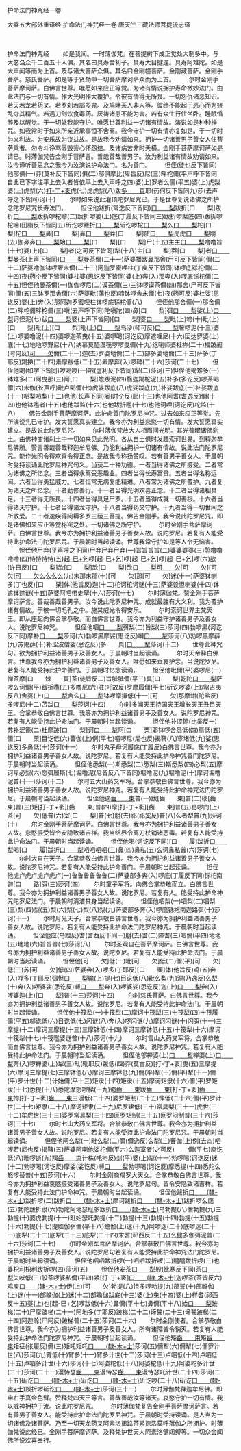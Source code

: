 护命法门神咒经一卷


大乘五大部外重译经
护命法门神咒经一卷
唐天竺三藏法师菩提流志译


　　

护命法门神咒经
　　如是我闻。一时薄伽梵。在菩提树下成正觉处大制多中。与大苾刍众千二百五十人俱。其名曰具寿舍利子。具寿大目揵连。具寿阿难陀。如是大声闻等而为上首。及与诸大菩萨众俱。其名曰金刚幢菩萨。金刚藏菩萨。金刚手菩萨。慈氏菩萨。如是等于贤劫中一切菩萨摩诃萨众而为上首。
　　尔时金刚手菩萨摩诃萨。白佛言世尊。唯愿如来应正等觉。为诸有情说拥护寿命微妙法门。由此法门与一切有情。作大光明作大覆护。令彼有情得无所畏。一切怨仇诸恶知识。若天若龙若药叉。若罗刹若部多鬼。及鸠畔茶人非人等。彼终不能起于恶心而为娆乱夺其精气。若遇刀剑饮食毒药。厌祷诸患不能为害。若有众生行住坐卧。睡眠惛醉及以醒觉。于一切处我能守护。唯愿世尊利益一切诸有情故。演说如是种种神咒。如我常时于如来所亲近承事恒不舍离。我今守护一切有情亦复如是。于一切时为义利故。为安乐故为饶益故。是故我今劝请如来。拥护一切诸善男子善女人住菩萨乘者。勿令斗诤骂辱毁訾心怀怨结。及诸病苦非时夭横。金刚手菩萨摩诃萨如是请已。时薄伽梵告金刚手菩萨言。善哉善哉善男子。汝为利益诸有情故劝请如来。汝今谛听善思念之我今为汝演说护命法门。名为善门。
　　怛侄(徒也反下皆同)他邬俱(一)莽(莫补反下皆同)俱(二)邬俱摩比(卑旨反)尼(三)畔柁儞(平声呼下皆同自此已下字注平上去入者皆依平上去入声呼之四)婆(上)罗者么儞(平五)婆(上)虎梨婆(上)虎梨(六)[打-丁+袲](乃可反)虎(七)虎虎梨(八)跋[多　　頁](丁可反)耶(药何反下皆同九)莎(去声呼之下皆同)诃(十)
　　尔时如来说此灌顶陀罗尼咒已。于是世尊复说诸佛之所护念陀罗尼咒长寿法门。
　　怛侄他跋折(常逸反下皆同)[口　　梨](自此已下口边作字者皆转舌呼之)跋折[口　　梨]跋折[口　　梨](一)跋折啰柁嚟(二)跋折啰婆(上)底(丁履反下皆同三)跋折啰檗底(四)跋折啰柁啼(田脂反下皆同五)斫讫啰跋折[口　　梨](六)斫讫啰柁[口　　梨](七)么[口　　梨](八)柁[口　　梨]柁[口　　梨](九)鼻[口　　梨]鼻[口　　梨](十)莽[口　　梨]质[口　　梨](十一)虎虎[口　　梨](十二)朋(去)伽鼻鼻[口　　梨](十三)始[口　　梨](十四)[口　　梨][口　　梨]尸(十五)主主[口　　梨](十六)噜噜旨(十七)婆(上)[口　　梨]者(之可反下皆同)犁(十八)主[口　　梨]莽[口　　梨]者[口　　梨](十九)曼茶(上声下皆同)[口　　梨](二十)曼茶儞(二十一)萨婆播跋鼻那舍(尸可反下皆同)儞(二十二)萨婆噜伽钵啰奢末儞(二十三)阿迦罗蜜哩柱(丁庾反下皆同)钵啰底铩柁儞(二十四)夜(药个反下皆同)婆柱婆(思讫反下皆同)婆(上)奔(入)那奔(入)啰底铩柁儞(二十五)怛侄他曼茶儞(一)伽伽啰尼(二)谟茶儞(三)三钵啰谟茶儞(四)那舍(尸可反下皆同)儞(五)三钵罗那舍儞(六)萨婆毗(蒲也反)啼钵啰舍末儞(七)夜(药可反)婆杜娑(思讫反)婆(上)奔(入)那阿迦罗蜜哩柱钵啰底铩柁儞(八)
　　怛侄他那舍儞(一)那舍儞(二)畔柁儞畔柁儞(三)嗔(去声呼下同)陀嗔陀(四)鼻[口　　梨]弭[口　　梨](五)娑(上)[口　　梨](六)诃怛泥(七)跋[口　　梨](八)婆(上声下皆同)[口　　梨]婆[口　　梨](九)毗(上)啼(十)毗(上)[口　　梨]毗(上)[口　　梨]毗(上)[口　　梨](十一)乌沙(师可反)[口　　梨](十二)奢啰泥(十三)婆(上)啰婆噜泥(十四)婆啰迦茶曳(十五)婆啰喝(诃讫反)摩遮哩尼(十六)因达罗婆(上)底(十七)地地啰野尼(十八)纳慕莫醯湿筏啰啰曳儞(十九)纥唎师婆社祢(二十)播跛阇(时何反)[可　　欠](呼可反)儞(二十一)迦(去)罗婆地儞(二十二)部多婆地儞(二十三)萨多(丁耶反)羯挮(二十四)素摩跋低(二十五)素摩奔(入)啰鞞(二十六)莎诃(二十七)
　　但侄他喝(如字下皆同)啰喝啰(一)呬(虚利反下皆同)犁(二)莎诃(三)怛侄他揭雉多(一)钵雉多(二)阿曳那(三)阿[口　　梨]蟾跋泥(四)翳迦羯柁泥(五)补多(多讫反)啰茶喝儞(六)末伽(长声呼)毗卢喝儞(七)虎娑跋底(八)虎娑跋底(九)补娑跋底(十)补娑跋底(十一)呬梨呬梨(十二)也他(长声下同)阇(时个反)耶(十三)也他阿耆(耆逸反)儞(十四)也他钵嚂者(十五)也他跋监(十六)也他跋折嚂(十七)也他诃哩(诃讫反)柁监(十八)
　　佛告金刚手菩萨摩诃萨。此护命善门陀罗尼神咒。过去如来应正等觉。先所演说先已守护。发大誓愿真实建立。我今亦为利益悲愍一切有情。发大誓愿真实建立。是故说此陀罗尼咒。
　　尔时薄伽梵放大人相眉间光明。其光普曜诸佛刹土。由佛神变诸刹土中一切如来见此光明。各从自土俱时发趣索诃世界。到释迦牟尼佛所。赞言善哉善哉释迦牟尼佛。乃能利益拥护一切诸有情故。说此法门陀罗尼咒。能作光明令得欢喜令得正念。是故我今称扬赞叹。若有善男子善女人。于晨朝时受持读诵此陀罗尼神咒句义。当获二十种功德。一者当得诸佛之所摄受。二者常为诸佛之所忆念。三者当得永离受恶趣业。四者当得长寿富贵。五者当得名称远闻。六者当得勇猛威力。七者恒常无病复能精进。八者常为诸佛之所覆护。九者复为诸天之所忆念。十者勤修善行。十一者当得光明欢喜正念。十二者当得诸相具足。十三者得无所畏。十四者当得具足尸罗。十五者当得成就一切善根。十六者当得诸天守护。十七者当得诸龙守护。十八者当得药叉守护。十九者当得一切世间之所敬爱。二十者速疾得阿耨多罗三藐三菩提。佛告金刚手。我今说此陀罗尼咒。即是诸佛如来应正等觉秘密之处。一切诸佛之所守护。
　　尔时金刚手菩萨摩诃萨。白佛言世尊。我今亦为拥护利益诸善男子善女人故。说陀罗尼。若复有人能受持此护命法门陀罗尼咒。于晨朝时当起读诵。世尊我常守护如是等人令无恼害。
　　怛侄他尸弃(平声呼之下同)尸弃尸弃尸弃(一)旨旨旨旨(二)婆婆婆婆(三)鹘噜噜噜噜(四)恃恃恃恃(五)[起-巳+乞](其乞反)啰[起-巳+乞]啰[起-巳+乞]啰[起-巳+乞]啰(六)欯(许日反)[口　　梨]欯[口　　梨]欯[口　　梨]欯[口　　梨](七)[可　　欠](呼可反)[可　　欠][可　　欠][可　　欠](八)么么么么(九)末那末那(十)[可　　欠]那[可　　欠]迷(十一)萨婆钵喇多(丁也反)[口　　栗]体(他旨反)迦(十二)柁诃柁诃谜(十三)萨婆设怛喇婆(十四)钵遮钵遮谜(十五)萨婆阿呬带史拏(十六)莎诃(十七)
　　尔时薄伽梵。赞金刚手菩萨摩诃萨言。善哉善哉善男子。汝今说此陀罗尼神咒。成就最胜有大义利。我为覆护诸有情故。于彼一切毛孔之中。施其威光令得安乐。
　　尔时索诃世界主梵天王。即从座起向佛合掌恭敬。而白佛言世尊。我今亦为利益守护诸善男子及善女人。说陀罗尼神咒。
　　怛侄他呬[口　　梨](一)弭梨(二)旨梨(三)莎诃(四)勃啰黑(诃讫反下同)摩补[口　　梨](五)莎诃(六)勃啰黑摩娑(思讫反)嚩[口　　犁](七)莎诃(八)勃啰黑摩薜(九)苏揭薜(十)补涩波僧娑(思讫反)[多　　頁][口　　犁](十一)莎诃(十二)
　　世尊此神咒句。欲为拥护利益诸善男子及善女人。于晨朝时当起读诵。
　　尔时天帝释白佛言。世尊我今亦为拥护利益诸善男子及善女人。唯愿如来垂哀护念。当说陀罗尼。若复有人能受持此护命善门。于晨朝时忆念读诵。
　　怛侄他毗儞(平)婆啰尼(一)惮茶摩[口　　娕　　頁]茶(徒皆反二)旨胝胝儞(平三)具[口　　梨]乾陀[口　　梨](四)萨啰么诃儞(平)跋折嚂(五)多噜尼(六)驻(吒故反)罗摩履儞(平七)斫讫啰婆(上)鸡(吉夷反八)舍婆(上)[口　　犁](九)舍么[口　　犁](十)钵啰摩攞低(十一)[可　　欠]那摩蚶(陀盐反)多啰尼(十二)苫跋[口　　梨](十三)莎诃(十四)
　　尔时多闻天王持国天王增长天王丑目天王。合掌恭敬白佛言世尊。我等亦为拥护利益诸善男子及善女人。说陀罗尼神咒。若复有人能受持此护命法门。于晨朝时当起读诵。
　　怛侄他补涩篦(比奚反一)苏补涩篦(二)杜摩跛[口　　梨]诃[口　　犁](三)阿[口　　栗]耶钵啰舍悉低(四)扇低(五)儞[口　　栗]目讫低(六)瞢伽(上)例(平七)呬啰尼(尼也反)揭鞞(八)窣堵低(九)娑(思讫反)多鼻低(十)莎诃(十一)
　　尔时鬼子母诃履底(丁履反)白佛言世尊。我今亦为拥护利益诸善男子善女人故。说陀罗尼。若复有人能受持此护命神咒善门陀罗尼。于晨朝时当起读诵。
　　怛侄他悉梨(一)斯悉梨(二)悉梨(三)斯悉梨(四)必梨(五)摩诃卑必梨(六)悉弭履斯(七)堀噜泥(尼皆反八下皆同)堀噜泥(九)堀噜泥(十)摩诃堀噜泥普(十一)莎诃(十二)
　　尔时五大山药叉军将。合掌恭敬白佛言世尊。我今亦为拥护利益诸善男子善女人故。说陀罗尼神咒。若复有人能受持此护命神咒法门陀罗尼。于晨朝时当起读诵。
　　怛侄他遏[齒　　束](卓皆反)普(一)跋[齒　　束]普(二)橠[齒　　束]普(三)矩[打-丁+袲][齒　　束]普(四)摩[打-丁+袲][齒　　束]普(五)曷啰门(上)茶[可　　欠]低普(六)室[口　　梨]普(七)朋(去)祁(祁奚反)普(八)么者犁普(九)莎诃(十)
　　尔时金刚手菩萨摩诃萨。白佛言世尊。我今亦为拥护利益诸善男子善女人故。悲愍摄受皆令安隐致诸吉祥。我当结界令离刀杖销诸恶毒。若复有人能受持此护命法门。于晨朝时当起读诵。
　　怛侄他喝(诃讫反下同)[口　　履]跋折[口　　犁](一)喝[口　　履]跋折[口　　犁](二)呬呬呬呬(三)鼻(四)鼻私(五)么诃鼻私普(六)莎诃(七)
　　尔时大自在天子。合掌恭敬白佛言世尊。我今亦为拥护利益诸善男子善女人故。说陀罗尼神咒。若复有人能受持此护命善门。于晨朝时当起读诵。
　　怛侄他虎卢虎卢虎卢虎卢(一)鲁鲁鲁鲁鲁鲁(二)萨婆部多奔(入)啰底(丁履反下同)铩柁南迦[口　　路]弭(三)莎诃(四)
　　尔时童子军将。向佛合掌恭敬而立。白佛言世尊。我今亦为拥护利益诸善男子善女人故。说陀罗尼。若复有人。能受持此护命神咒陀罗尼法门。于晨朝时清洁其身当起读诵。
　　怛侄他呬梨(一)呬梨(二)呬梨(三)梨(四)梨(五)梨(六)梨(七)梨(八)梨(九)萨婆部多奔(入)啰底铩拖南迦路弭(十)莎诃(十一)
　　尔时月光天子。合掌恭敬白佛言世尊。我今亦为拥护利益诸善男子善女人故。说陀罗尼。若复有人能受持此护命法门陀罗尼神咒。于晨朝时当起读诵。
　　怛侄他应(乌蹬反)耆(耆西反下同一)朋(去)耆(二)障耆(三)呬儞(平四)地地(五)地地(六)旨旨普(七)莎诃(八)
　　尔时圣观自在菩萨摩诃萨。白佛言世尊。我今亦为拥护利益诸善男子善女人故。说陀罗尼。若复有人能受持此护命法门。于晨朝时当起读诵。
　　怛侄他[可　　欠]低(一)毗[可　　欠]低(二)儞(平)[可　　欠]低(三)苏[可　　欠]低(四)萨婆奔(入)啰多(丁耶反)[口　　栗]体(他旨反)鸡(五)奔(入)啰多(丁耶反)弭怛[口　　梨](六)输(上)提(七)目讫低(八)毗么梨(九)涅(乃逸反)么犁(十)奔(入)啰婆娑(思讫反)嚩[口　　犁](十一)奔(入)啰婆娑(思讫反)迦(上)[口　　梨](十二)奔(入)啰婆迦(上)[口　　犁]普(十三)莎诃(十四)
　　尔时慈氏菩萨。白佛言世尊。我今亦为拥护利益诸善男子善女人故。说陀罗尼。若复有人能受持此护命法门。于晨朝时当起读诵。
　　怛侄他十筏犁(一)十筏犁(二)摩诃十筏犁(三)十筏犁(四)十筏履儞(平五)邬讫低(六)目讫低(七)闪谜(八)奔(入)啰闪谜(九)摩诃闪谜(十)闪弭(十一)三摩提(十二)摩诃三摩提(十三)三摩钵低(十四)摩诃三摩钵低(十五)十筏犁(十六)摩诃十筏犁(十七)十筏嚂婆谜普(十八)莎诃(十九)
　　尔时雪山大药叉军将。合掌恭敬而白佛言世尊。我今亦为拥护利益诸善男子善女人故。说陀罗尼神咒。若复有人能受持此护命法门。于晨朝时当起读诵。
　　怛侄他邬禅婆(上)[口　　犁](一)禅婆(上)[口　　犁](二)奔(入)啰禅婆(上)犁(三)毗(毗耶反)跋低(四)莽(莫古反)[打-丁+袲]曳(五)三摩提(六)摩诃三摩提(七)三摩钵低(八)摩诃三摩钵低(九)儞(平)犁(十)儞(平)犁(十一)儞(平)罗计世(十二)计始儞(平十三)矩隶(十四)矩隶(十五)摩诃矩隶(十六)儞(平)罗矩隶(十七)悉提(十八)悉陀摩怒啰梯(十九)遏[齒　　束](二十)跋[齒　　束](二十一)[打-丁+袲][齒　　束](二十二)拘[打-丁+袲][齒　　束](二十三)三漫低(二十四)婆罗矩制(二十五)惮低(二十六)儞(平)罗计世(二十七)矩隶(二十八)摩诃矩隶(二十九)尼罗建低(三十)常具梨(三十一)虎世(三十二)牟虎世(三十三)婆罗常具梨(三十四)叵罗矩制(三十五)叵罗闷制普(三十六)莎诃(三十七)
　　尔时七山大药叉军将。合掌恭敬白佛言世尊。我今亦为拥护利益诸善男子善女人故。说陀罗尼。若复有人能受持此护命法门陀罗尼咒。于晨朝时当起读诵。
　　怛侄他阿么犁(一)毗么犁(二)儞(儞逸反)么犁(三)瞢伽(上)例(去四)呬啰若(尼也反)揭鞞(五)萨婆阿喇他娑柁儞(平六)么迦室者(之可反)
　　儞(平七)庾讫低(八)毗啰逝(九)羯[齒　　束](十)计株(吒拘反)剑(平)婆(上)犁(十一)勃啰喝(诃讫反)迷(十二)勃啰喝(诃讫反)摩娑(娑讫反)嚩[口　　犁](十三)勃啰喝(诃讫反)摩悉提(十四)悉陀么怒啰替普(十五)莎诃(十六)
　　尔时金刚商羯罗大天女。合掌恭敬白佛言世尊。我今亦为拥护利益哀愍摄受诸善男子及善女人。说陀罗尼句。皆令安隐致诸吉祥。若复有人能受持此法门护命神咒。于晨朝时当起读诵。
　　怛侄他跋折[口　　(隸-木+士)](一)跋折啰(二)跋折[口　　(隸-木+士)](三)摩诃跋折[口　　(隸-木+士)](四)跋折啰么底(五)勃陀跋折隶(六)勃陀阿地瑟耻多跋折[口　　(隸-木+士)](七)乌勃提(八)儞勃提(九)三勃提(十)婆虎勃提(十一)毗始瑟吒勃提(十二)勃提(十三)勃提(十四)勃提(十五)勃提(十六)勃提(十七)提胜伽弭儞(平十八)蟾伽(上)迷(十九)阿啰迷(二十)底啰迷(二十一)底犁(二十二)底犁(二十三)底犁(二十四)末耆(祁西反二十五)么健多伽弭泥普(二十六)莎诃(二十七)
　　尔时金刚军菩萨摩诃萨。合掌恭敬白佛言世尊。我今亦为拥护利益诸善男子及善女人。说陀罗尼句若复有人能受持此护命神咒法门陀罗尼。于晨朝时当起读诵。
　　怛侄他呬呬跋折啰(一)呬呬跋折啰(二)醯醯跋折啰(三)也婆枳利枳利跋折啰(四)莎诃(五)
　　怛侄他安茶[口　　犁](一)般(比寒反下同)茶[口　　犁](二)失吠低(三)般茶啰婆私儞(平四)紧[打-丁+袲][口　　(隸-木+士)](五)迦啰茶(茶皆反六)鸡庾[口　　(隸-木+士)](七)伊(上)[可　　欠]勃提(八)怛多啰勃提(九)部誓(十)部瞻伽(上)迷(十一)部瞻伽(上)迷(十二)部瞻伽跋底(十三)婆(上)曳(十四)婆(上)样耆(祁西反十五)婆(上)也[起-巳+乞]啰跋低(十六)鼻儞(平十七)鼻儞(平十八)始[口　　梨](十九)跛梯(二十)尸摩跛梯(二十一)阿地多(丁耶反)跛梯(二十二)谛誓(二十三)谛誓跛梯(二十四)阿迦赊(尸阿反)跛梯普(二十五)莎诃(二十六)
　　尔时金刚使者。合掌恭敬白佛言世尊。我今亦为拥护利益诸善男子及善女人。所有诸障皆令销灭。若复有人能受持此护命法门陀罗尼神咒。于晨朝时当起读诵。
　　怛侄他矩[齒　　束](一)矩[齒　　束](二)矩征(张履反)儞(三)矩吒矩吒[口　　(隸-木+士)](四)莎诃(五)儞犁(六)儞犁(七)儞罗计世(八)莎诃(九)臂低(十)臂多(十一)臂多计世(十二)莎诃(十三)卢呬低(十四)卢呬低(十五)卢呬多计世(十六)莎诃(十七)阿婆柁低(十八)阿婆柁低(十九)阿婆柁多计世(二十)莎诃(二十一)漫恃瑟[齒　　束](二十二)漫恃瑟[齒　　束](二十三)漫恃瑟吒计世(二十四)莎诃(二十五)斫讫[口　　(隸-木+士)](二十六)斫讫[口　　(隸-木+士)](二十七)斫讫啰(二十八)斫讫[口　　(隸-木+士)](二十九)跋折啰斫讫[口　　(隸-木+士)](三十)莎诃(三十一)
　　尔时薄伽梵释迦牟尼佛。即申右手真金色臂。赞释梵四天王等言。善哉善哉汝等诸天。哀愍守护一切有情。我以威神拥护于汝。说此陀罗尼咒。
　　尔时薄伽梵复告金刚手菩萨摩诃萨言。若有善男子善女人。能受持此护命法门陀罗尼神咒。于晨朝时受持读诵。是人当为一切诸佛及诸菩萨。乃至一切天龙药叉阿素洛揭路茶紧捺洛莫呼落伽之所拥护。时薄伽梵说此经已。金刚手菩萨摩诃萨。及释梵护世天人阿素洛健闼缚等。一切众会闻佛所说欢喜奉行。


